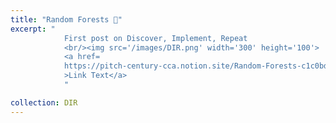 ```yaml
---
title: "Random Forests 🌳"
excerpt: "
            First post on Discover, Implement, Repeat 
            <br/><img src='/images/DIR.png' width='300' height='100'>
            <a href=
            https://pitch-century-cca.notion.site/Random-Forests-c1c0bd0d45b54b698f74f987eb73ac65?pvs=4
            >Link Text</a>
            "

collection: DIR
---
```



